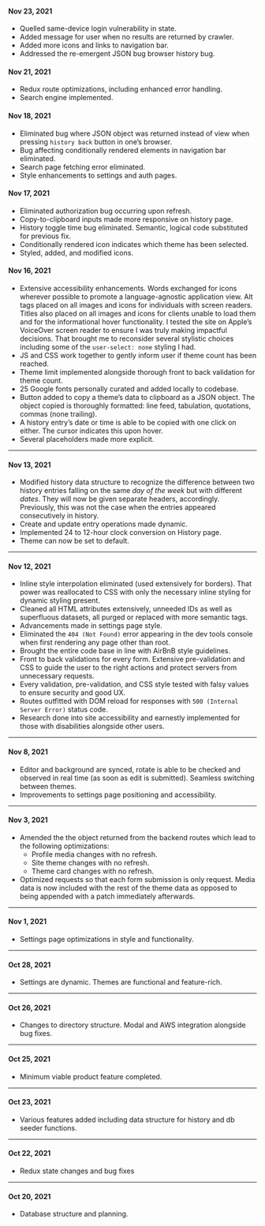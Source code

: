 #### Nov 23, 2021
+ Quelled same-device login vulnerability in state.
+ Added message for user when no results are returned by crawler.
+ Added more icons and links to navigation bar.
+ Addressed the re-emergent JSON bug browser history bug.

#### Nov 21, 2021
+ Redux route optimizations, including enhanced error handling.
+ Search engine implemented.

#### Nov 18, 2021
+ Eliminated bug where JSON object was returned instead of view when pressing `history back` button in one’s browser.
+ Bug affecting conditionally rendered elements in navigation bar eliminated.
+ Search page fetching error eliminated.
+ Style enhancements to settings and auth pages.

#### Nov 17, 2021
+ Eliminated authorization bug occurring upon refresh.
+ Copy-to-clipboard inputs made more responsive on history page.
+ History toggle time bug eliminated. Semantic, logical code substituted for previous fix.
+ Conditionally rendered icon indicates which theme has been selected.
+ Styled, added, and modified icons.

#### Nov 16, 2021
+ Extensive accessibility enhancements. Words exchanged for icons wherever possible to promote a language-agnostic application view. Alt tags placed on all images and icons for individuals with screen readers. Titles also placed on all images and icons for clients unable to load them and for the informational hover functionality. I tested the site on Apple’s VoiceOver screen reader to ensure I was truly making impactful decisions. That brought me to reconsider several stylistic choices including some of the `user-select: none` styling I had.
+ JS and CSS work together to gently inform user if theme count has been reached.
+ Theme limit implemented alongside thorough front to back validation for theme count.
+ 25 Google fonts personally curated and added locally to codebase.
+ Button added to copy a theme’s data to clipboard as a JSON object. The object copied is thoroughly formatted: line feed, tabulation, quotations, commas (none trailing).
+ A history entry’s date or time is able to be copied with one click on either. The cursor indicates this upon hover.
+ Several placeholders made more explicit.
---
#### Nov 13, 2021
+ Modified history data structure to recognize the difference between two history entries falling on the same *day of the week* but with different *dates*. They will now be given separate headers, accordingly. Previously, this was not the case when the entries appeared consecutively in history.
+ Create and update entry operations made dynamic.
+ Implemented 24 to 12-hour clock conversion on History page.
+ Theme can now be set to default.
---
#### Nov 12, 2021
+ Inline style interpolation eliminated (used extensively for borders). That power was reallocated to CSS with only the necessary inline styling for dynamic styling present.
+ Cleaned all HTML attributes extensively, unneeded IDs as well as superfluous datasets, all purged or replaced with more semantic tags.
+ Advancements made in settings page style.
+ Eliminated the `404 (Not Found)` error appearing in the dev tools console when first rendering any page other than root.
+ Brought the entire code base in line with AirBnB style guidelines.
+ Front to back validations for every form. Extensive pre-validation and CSS to guide the user to the right actions and protect servers from unnecessary requests.
+ Every validation, pre-validation, and CSS style tested with falsy values to ensure security and good UX.
+ Routes outfitted with DOM reload for responses with `500 (Internal Server Error)` status code.
+ Research done into site accessibility and earnestly implemented for those with disabilities alongside other users.
---
#### Nov 8, 2021
+ Editor and background are synced, rotate is able to be checked and observed in real time (as soon as edit is submitted). Seamless switching between themes.
+ Improvements to settings page positioning and accessibility.
---
#### Nov 3, 2021
+  Amended the the object returned from the backend routes which lead to the following optimizations:
    + Profile media changes with no refresh.  
    + Site theme changes with no refresh.
    + Theme card changes with no refresh.
+ Optimized requests so that each form submission is only request. Media data is now included with the rest of the theme data as opposed to being appended with a patch immediately afterwards.
---
#### Nov 1, 2021
+ Settings page optimizations in style and functionality.
---
#### Oct 28, 2021
+ Settings are dynamic. Themes are functional and feature-rich.
---
#### Oct 26, 2021
+ Changes to directory structure. Modal and AWS integration alongside bug fixes.
---
#### Oct 25, 2021
+ Minimum viable product feature completed.
---
#### Oct 23, 2021
+ Various features added including data structure for history and db seeder functions.
---
#### Oct 22, 2021
+ Redux state changes and bug fixes
---
#### Oct 20, 2021
+ Database structure and planning.
